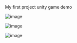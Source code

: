 My first project unity game demo

![image](https://github.com/danhquyen2004/QD_01/assets/129659654/125b5166-8653-4a18-9484-69b6a908d43e)

![image](https://github.com/danhquyen2004/QD_01/assets/129659654/71b99fe3-1fbb-4a81-9916-6da4f52f1591)

![image](https://github.com/danhquyen2004/QD_01/assets/129659654/b523ba1f-d19d-423c-92e3-48a9f2827cf7)

